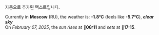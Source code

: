 
자동으로 추가된 텍스트입니다.

<!--START_SECTION:weather:moscow-->
Currently in **Moscow** (RU), the weather is: **-1.8°C** (feels like **-5.7°C**), ***clear sky***<br/>
On *February 07, 2025*, the *sun rises* at 🌅**08:11** and *sets* at 🌇**17:15**.
<!--END_SECTION:weather-->
